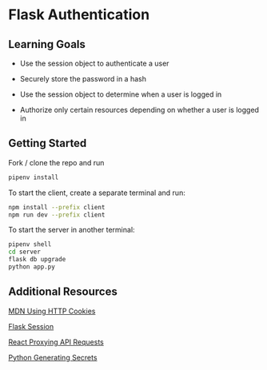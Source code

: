 # Flask Authentication

## Learning Goals

- Use the session object to authenticate a user

- Securely store the password in a hash

- Use the session object to determine when a user is logged in

- Authorize only certain resources depending on whether a user is logged in

## Getting Started

Fork / clone the repo and run
```bash
pipenv install
```

To start the client, create a separate terminal and run:
```bash
npm install --prefix client
npm run dev --prefix client
```

To start the server in another terminal:
```bash
pipenv shell
cd server
flask db upgrade
python app.py
```

## Additional Resources

[MDN Using HTTP Cookies](https://developer.mozilla.org/en-US/docs/Web/HTTP/Cookies)

[Flask Session](https://flask-session.readthedocs.io/en/latest/)

[React Proxying API Requests](https://create-react-app.dev/docs/proxying-api-requests-in-development/)

[Python Generating Secrets](https://docs.python.org/3/library/secrets.html)
